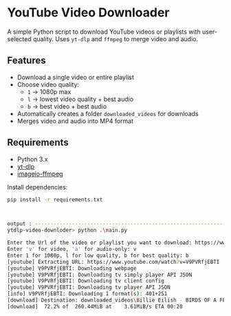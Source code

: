# YouTube Video Downloader

A simple Python script to download YouTube videos or playlists with user-selected quality. Uses `yt-dlp` and `ffmpeg` to merge video and audio.

## Features

- Download a single video or entire playlist
- Choose video quality:
  - `1` → 1080p max
  - `l` → lowest video quality + best audio
  - `b` → best video + best audio
- Automatically creates a folder `downloaded_videos` for downloads
- Merges video and audio into MP4 format

## Requirements

- Python 3.x
- [yt-dlp](https://github.com/yt-dlp/yt-dlp)
- [imageio-ffmpeg](https://pypi.org/project/imageio-ffmpeg/)

Install dependencies:

```bash
pip install -r requirements.txt



output : --------------------------------------------------------------------------------------------------------------------
ytdlp-video-downloder> python .\main.py

Enter the Url of the video or playlist you want to download: https://www.youtube.com/watch?v=V9PVRfjEBTI
Enter 'v' for video, 'a' for audio-only: v
Enter 1 for 1080p, l for low quality, b for best quality: b
[youtube] Extracting URL: https://www.youtube.com/watch?v=V9PVRfjEBTI 
[youtube] V9PVRfjEBTI: Downloading webpage 
[youtube] V9PVRfjEBTI: Downloading tv simply player API JSON 
[youtube] V9PVRfjEBTI: Downloading tv client config 
[youtube] V9PVRfjEBTI: Downloading tv player API JSON 
[info] V9PVRfjEBTI: Downloading 1 format(s): 401+251 
[download] Destination: downloaded_videos\Billie Eilish - BIRDS OF A FEATHER (Official Music Video).f401.mp4 
[download]  72.2% of  260.44MiB at    3.61MiB/s ETA 00:20
